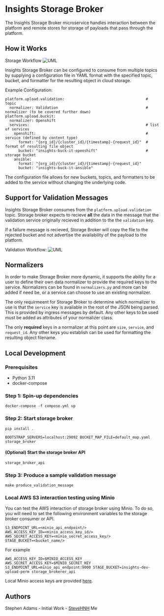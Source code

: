 # Insights Storage Broker

The Insights Storage Broker microservice handles interaction between the platform and remote stores for storage of payloads that pass through the platform.

## How it Works

Storage Workflow
![UML](http://www.plantuml.com/plantuml/png/PO_DJiD038JlUOfv0LuW1rHnuumuHywkarhD_iXsAi7Jqx2DIidHCplVpfpCINrD2zwpoNnsmuSNfPdnfkN2sd5syI_OEbfG6JaENgg4hfAw1AcK7TOYmzWYaPn6CeRvhxg62_j3ZMmkcLnAtht_z9VNPsI_Vu5sGpcmNDb0I6osEPEMT3jRk-Vu4PUB9bhacmr-PcpTC1L5rHBOJF9yGFmTqoEKAlVm90l3ImCzjg4zFN2EytjysixQUldDdxSgLuaS8NcpxhWXKUrEdEEQbXy0 "Insights Storage Broker")

Insights Storage Broker can be configured to consume from multiple topics by supplying a configuration file in YAML format with the specified topic, bucket, and formatter for the resulting object in cloud storage.

Example Configuration:

    platform.upload.validation:                                     # topic
      normalizer: Validation                                        # normalizer (to be covered further down)
    platform.upload.buckit:
      normalizer: Openshift
      services:                                                     # list of services
        openshift:                                                  # service (defined by content type)
          format: "{org_id}/{cluster_id}/{timestamp}-{request_id}"  # format of resulting file object
          bucket: "insights-buck-it-openshift"                      # storage bucket
        ansible:
          format: "{org_id}/{cluster_id}/{timestamp}-{request_id}"
          bucket: "insights-buck-it-ansible"

The configuration file allows for new buckets, topics, and formatters to be added to the service without changing the underlying code.

## Support for Validation Messages

Insights Storage Broker consumes from the `platform.upload.validation` topic. Storage broker expects to recieve **all** the data in the message that the validation service originally recieved in addition to the the `validation` key.

If a failure message is recieved, Storage Broker will copy the file to the rejected bucket and not advertise the availability of the payload to the platform.

Validation Workflow:
![UML](http://www.plantuml.com/plantuml/png/hLAxRjmm4Epr5GlMbWzvL48W6EbI94tQ0C8UjISpvaFXBXKSZFnxI4idMxX74KG50N5dPdU6-y22KPApyCMp6Hw5uRk4Y0F1vnYUA5PZhXjjHlG24rhJenW_T4nnCfegycBa2AD5EOJekZJQW7rtGWQ_4U1PkzlFsbV8EA6nkBTKPGdS8rCclj2IVY9vlOtqaxIShi-dgzlhSpN0IMjYtXrojnG9NFx9NIgqCjUeXpS-87_VWX34aXE4muKu6dXMaNubOkbChnfGkDTz_UxzXu_gxeTNhtAbjWoW_XJj6n7MxJQtTVHrvCBVOkhsQgeDO3zH5CFaoByuMMimuh6WBxYzeVVyAMIOyMZ1yG0wUCd2xHse56rn-YWoShFRuM--dr_hFbUoSR9CK1xWF6l_NxDU7laVibwODxD-kvvDzZyUy-4S-aj1Ri7gQvY8Jxc3X6MhOGQe8h2XrErcxPkLMjfMb5i-v2Cv-nS0 "Validation Workflow")

## Normalizers

In order to make Storage Broker more dynamic, it supports the ability for a user to define their own data normalizer to provide the required keys to the service. Normalizers can be found in `normalizers.py` and more can be added
if need be, or a service can choose to use an existing normalizer.

The only requirmeent for Storage Broker to determine which normalizer to use is that the `service` key is available in the root of the JSON being parsed. This is provided by ingress messages by default. Any other keys to be used must be
added as attributes of your normalizer class.

The only **required** keys in a normalizer at this point are `size`, `service`, and `request_id`. Any other keys you establish can be used for formatting the resulting object filename.


## Local Development

### Prerequisites

* Python 3.11
* docker-compose

### Step 1: Spin-up dependencies

```
docker-compose -f compose.yml up
```

### Step 2: Start storage broker

```
pip install .

BOOTSTRAP_SERVERS=localhost:29092 BUCKET_MAP_FILE=default_map.yaml storage_broker
```

#### (Optional) Start the storage broker API

```
storage_broker_api
```

### Step 3: Produce a sample validation message

```
make produce_validation_message
```

### Local AWS S3 interaction testing using Minio

You can test the AWS interaction of storage broker using Minio.
To do so, you will need to set the following environment variables to the storage broker consumer or API.

```
S3_ENDPOINT_URL=<minio_api_endpoint/>
AWS_ACCESS_KEY_ID=<minio_access_key_id/>
AWS_SECRET_ACCESS_KEY=<minio_secret_access_key/>
STAGE_BUCKET=<bucket_name/>
```

For example
```
AWS_ACCESS_KEY_ID=$MINIO_ACCESS_KEY AWS_SECRET_ACCESS_KEY=$MINIO_SECRET_KEY S3_ENDPOINT_URL=minio_api_endpoint:9000 STAGE_BUCKET=insights-dev-upload-perm storage_brokerer_api
```

Local Minio access keys are provided [here](https://github.com/RedHatInsights/insights-storage-broker/blob/master/.env).

## Authors

Stephen Adams - Initial Work - [SteveHNH](https://www.github.com/SteveHNH)
Me
